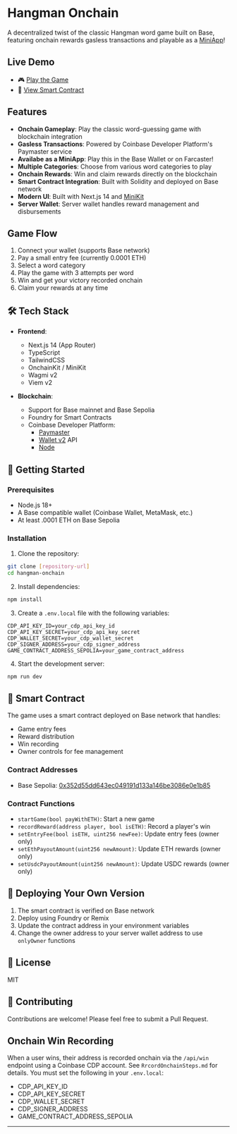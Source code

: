 # Hangman Onchain

A decentralized twist of the classic Hangman word game built on Base, featuring onchain rewards gasless transactions and playable as a [MiniApp]!

## Live Demo

- 🎮 [Play the Game](https://onchain-hangman-ruddy.vercel.app/)
- 📝 [View Smart Contract](https://sepolia.basescan.org/address/0x352d55dd643ec049191d133a146be3086e0e1b85#code)

## Features

- **Onchain Gameplay**: Play the classic word-guessing game with blockchain integration
- **Gasless Transactions**: Powered by Coinbase Developer Platform's Paymaster service
- **Availabe as a MiniApp**: Play this in the Base Wallet or on Farcaster!
- **Multiple Categories**: Choose from various word categories to play
- **Onchain Rewards**: Win and claim rewards directly on the blockchain
- **Smart Contract Integration**: Built with Solidity and deployed on Base network
- **Modern UI**: Built with Next.js 14 and [MiniKit]
- **Server Wallet**: Server wallet handles reward management and disbursements

## Game Flow

1. Connect your wallet (supports Base network)
2. Pay a small entry fee (currently 0.0001 ETH)
3. Select a word category
4. Play the game with 3 attempts per word
5. Win and get your victory recorded onchain
6. Claim your rewards at any time

## 🛠️ Tech Stack

- **Frontend**:

  - Next.js 14 (App Router)
  - TypeScript
  - TailwindCSS
  - OnchainKit / MiniKit
  - Wagmi v2
  - Viem v2

- **Blockchain**:
  - Support for Base mainnet and Base Sepolia
  - Foundry for Smart Contracts
  - Coinbase Developer Platform:
    - [Paymaster]
    - [Wallet v2] API
    - [Node]

## 🚀 Getting Started

### Prerequisites

- Node.js 18+
- A Base compatible wallet (Coinbase Wallet, MetaMask, etc.)
- At least .0001 ETH on Base Sepolia

### Installation

1. Clone the repository:

```bash
git clone [repository-url]
cd hangman-onchain
```

2. Install dependencies:

```bash
npm install
```

3. Create a `.env.local` file with the following variables:

```env
CDP_API_KEY_ID=your_cdp_api_key_id
CDP_API_KEY_SECRET=your_cdp_api_key_secret
CDP_WALLET_SECRET=your_cdp_wallet_secret
CDP_SIGNER_ADDRESS=your_cdp_signer_address
GAME_CONTRACT_ADDRESS_SEPOLIA=your_game_contract_address
```

4. Start the development server:

```bash
npm run dev
```

## 📝 Smart Contract

The game uses a smart contract deployed on Base network that handles:

- Game entry fees
- Reward distribution
- Win recording
- Owner controls for fee management

### Contract Addresses

- Base Sepolia: [0x352d55dd643ec049191d133a146be3086e0e1b85](https://sepolia.basescan.org/address/0x352d55dd643ec049191d133a146be3086e0e1b85#code)

### Contract Functions

- `startGame(bool payWithETH)`: Start a new game
- `recordReward(address player, bool isETH)`: Record a player's win
- `setEntryFee(bool isETH, uint256 newFee)`: Update entry fees (owner only)
- `setEthPayoutAmount(uint256 newAmount)`: Update ETH rewards (owner only)
- `setUsdcPayoutAmount(uint256 newAmount)`: Update USDC rewards (owner only)

## 🔄 Deploying Your Own Version

1. The smart contract is verified on Base network
2. Deploy using Foundry or Remix
3. Update the contract address in your environment variables
4. Change the owner address to your server wallet address to use `onlyOwner` functions

## 📜 License

MIT

## 🤝 Contributing

Contributions are welcome! Please feel free to submit a Pull Request.

## Onchain Win Recording

When a user wins, their address is recorded onchain via the `/api/win` endpoint using a Coinbase CDP account. See `RrcordOnchainSteps.md` for details. You must set the following in your `.env.local`:

- CDP_API_KEY_ID
- CDP_API_KEY_SECRET
- CDP_WALLET_SECRET
- CDP_SIGNER_ADDRESS
- GAME_CONTRACT_ADDRESS_SEPOLIA

---

[MiniKit]: https://docs.base.org/builderkits/minikit/overview
[MiniApp]: https://miniapps.farcaster.xyz/
[Node]: https://portal.cdp.coinbase.com/products/node
[Wallet v2]: https://docs.cdp.coinbase.com/wallet-api-v2/docs/welcome
[Paymaster]: https://docs.cdp.coinbase.com/paymaster/docs/paymaster-bundler-qs-ui
